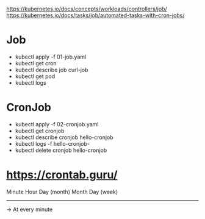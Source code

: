 https://kubernetes.io/docs/concepts/workloads/controllers/job/
https://kubernetes.io/docs/tasks/job/automated-tasks-with-cron-jobs/


# Job
- kubectl apply -f 01-job.yaml
- kubectl get cron
- kubectl describe job curl-job
- kubectl get pod
- kubectl logs <pod-name>

# CronJob
- kubectl apply -f 02-cronjob.yaml
- kubectl get cronjob
- kubectl describe cronjob hello-cronjob
- kubectl logs -f hello-cronjob-<id>
- kubectl delete cronjob hello-cronjob
# https://crontab.guru/
Minute   Hour   Day (month)  Month   Day (week) 
  *       *         *          *         *

-> At every minute
